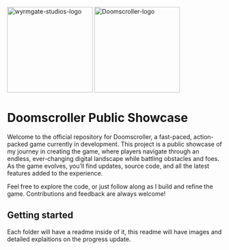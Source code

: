 <a href="https://ibb.co/YFwWpR0t"><img src="https://i.ibb.co/LXHPnkNC/wyrmgate-studios-logo.jpg" alt="wyrmgate-studios-logo" width="200"></a>
<a href="https://ibb.co/CpKNLCYv"><img src="https://i.ibb.co/qLYX6qc9/Doomscroller-logo.png" alt="Doomscroller-logo" width= "200"></a>

# Doomscroller Public Showcase 

Welcome to the official repository for Doomscroller, a fast-paced, action-packed game currently in development. This project is a public showcase of my journey in creating the game, where players navigate through an endless, ever-changing digital landscape while battling obstacles and foes. As the game evolves, you’ll find updates, source code, and all the latest features added to the experience.

Feel free to explore the code, or just follow along as I build and refine the game. Contributions and feedback are always welcome!


## Getting started

Each folder will have a readme inside of it, this readme will have images and detailed explaitions on the progress update. 
